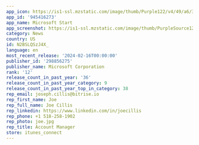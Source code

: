 ```yaml
---
app_icon: https://is1-ssl.mzstatic.com/image/thumb/Purple122/v4/49/a6/39/49a6392a-e314-0efc-a704-4aa4d5b19afc/AppIcon-0-1x_U007epad-0-0-sRGB-85-220-0.png/1024x1024bb.png
app_id: '945416273'
app_name: Microsoft Start
app_screenshot: https://is1-ssl.mzstatic.com/image/thumb/PurpleSource126/v4/61/c4/82/61c4827f-793e-03ec-9915-ecc5ce72abb9/92e4b121-3943-4ebf-b3d9-01cd561fd9f7_65-EN-US-1.jpg/1284x2778bb.png
category: News
country: US
id: N2BSLQSzJ4X_
language: en
most_recent_release: '2024-02-16T00:00:00'
publisher_id: '298856275'
publisher_name: Microsoft Corporation
rank: '12'
release_count_in_past_year: '36'
release_count_in_past_year_category: 9
release_count_in_past_year_top_in_category: 38
rep_email: joseph.cillis@bitrise.io
rep_first_name: Joe
rep_full_name: Joe Cillis
rep_linkedin: https://www.linkedin.com/in/joecillis
rep_phone: +1 518-258-1902
rep_photo: joe.jpg
rep_title: Account Manager
store: itunes_connect
---
```

